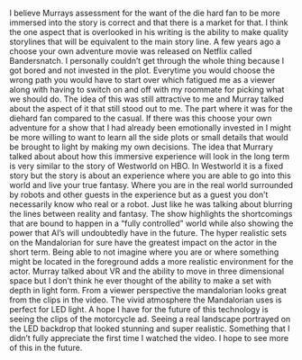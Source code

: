I believe Murrays assessment for the want of the die hard fan to be more immersed into the story is correct and that there is a market for that. I think the one aspect that is overlooked in his writing is the ability to make quality storylines that will be equivalent to the main story line. A few years ago a choose your own adventure movie was released on Netflix called Bandersnatch. I personally couldn’t get through the whole thing because I got bored and not invested in the plot. Everytime you would choose the wrong path you would have to start over which fatigued me as a viewer along with having to switch on and off with my roommate for picking what we should do. The idea of this was still attractive to me and Murray talked about the aspect of it that still stood out to me. The part where it was for the diehard fan compared to the casual. If there was this choose your own adventure for a show that I had already been emotionally invested in I might be more willing to want to learn all the side plots or small details that would be brought to light by making my own decisions. The idea that Murrary talked about about how this immersive experience will look in the long term is very similar to the story of Westworld on HBO. In Westworld it is a fixed story but the story is about an experience where you are able to go into this world and live your true fantasy. Where you are in the real world surrounded by robots and other guests in the experience but as a guest you don’t necessarily know who real or a robot. Just like he was talking about blurring the lines between reality and fantasy. The show highlights the shortcomings that are bound to happen in a “fully controlled” world while also showing the power that AI’s will undoubtedly have in the future. 
The hyper realistic sets on the Mandalorian for sure have the greatest impact on the actor in the short term. Being able to not imagine where you are or where something might be located in the foreground adds a more realistic environment for the actor. Murray talked about VR and the ability to move in three dimensional space but I don’t think he ever thought of the ability to make a set with depth in light form. From a viewer perspective the mandalorian looks great from the clips in the video. The vivid atmosphere the Mandalorian uses is perfect for LED light. A hope I have for the future of this technology is seeing the clips of the motorcycle ad. Seeing a real landscape portrayed on the LED backdrop that looked stunning and super realistic. Something that I didn’t fully appreciate the first time I watched the video. I hope to see more of this in the future. 
